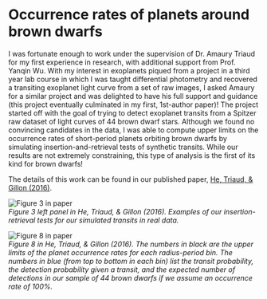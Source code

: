 # Occurrence rates of planets around brown dwarfs

I was fortunate enough to work under the supervision of Dr. Amaury Triaud for my first experience in research, with additional support from Prof. Yanqin Wu. With my interest in exoplanets piqued from a project in a third year lab course in which I was taught differential photometry and recovered a transiting exoplanet light curve from a set of raw images, I asked Amaury for a similar project and was delighted to have his full support and guidance (this project eventually culminated in my first, 1st-author paper)! The project started off with the goal of trying to detect exoplanet transits from a Spitzer raw dataset of light curves of 44 brown dwarf stars. Although we found no convincing candidates in the data, I was able to compute upper limits on the occurrence rates of short-period planets orbiting brown dwarfs by simulating insertion-and-retrieval tests of synthetic transits. While our results are not extremely constraining, this type of analysis is the first of its kind for brown dwarfs!

The details of this work can be found in our published paper, [He, Triaud, & Gillon (2016)](https://arxiv.org/pdf/1609.05053.pdf).

![Figure 3 in paper](/figures/BDlimits_paper_fig3a.png)  
*Figure 3 left panel in He, Triaud, & Gillon (2016). Examples of our insertion-retrieval tests for our simulated transits in real data.*

![Figure 8 in paper](/figures/BDlimits_paper_fig8.png)  
*Figure 8 in He, Triaud, & Gillon (2016). The numbers in black are the upper limits of the planet occurrence rates for each radius-period bin. The numbers in blue (from top to bottom in each bin) list the transit probability, the detection probability given a transit, and the expected number of detections in our sample of 44 brown dwarfs if we assume an occurrence rate of 100%.*

